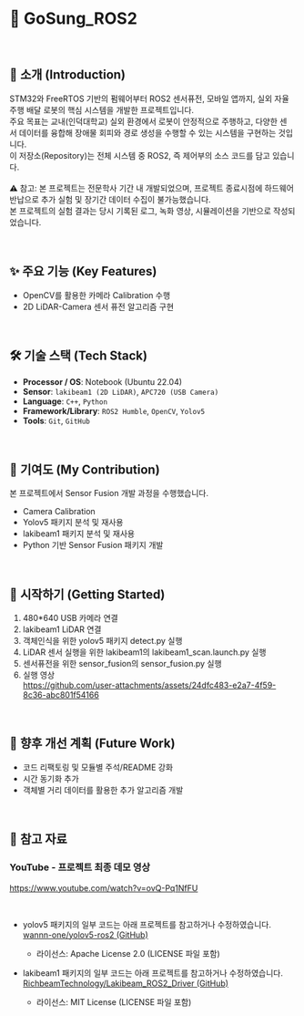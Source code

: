 # 📂 GoSung_ROS2

<br>

## 📖 소개 (Introduction)
STM32와 FreeRTOS 기반의 펌웨어부터 ROS2 센서퓨전, 모바일 앱까지, 실외 자율주행 배달 로봇의 핵심 시스템을 개발한 프로젝트입니다.<br>
주요 목표는 교내(인덕대학교) 실외 환경에서 로봇이 안정적으로 주행하고, 다양한 센서 데이터를 융합해 장애물 회피와 경로 생성을 수행할 수 있는 시스템을 구현하는 것입니다.<br>
이 저장소(Repository)는 전체 시스템 중 ROS2, 즉 제어부의 소스 코드를 담고 있습니다.<br><br>
⚠️ 참고: 본 프로젝트는 전문학사 기간 내 개발되었으며, 프로젝트 종료시점에 하드웨어 반납으로 추가 실험 및 장기간 데이터 수집이 불가능했습니다.<br>
본 프로젝트의 실험 결과는 당시 기록된 로그, 녹화 영상, 시뮬레이션을 기반으로 작성되었습니다.<br>

<br>

## ✨ 주요 기능 (Key Features)
- OpenCV를 활용한 카메라 Calibration 수행
- 2D LiDAR-Camera 센서 퓨전 알고리즘 구현

<br>

## 🛠️ 기술 스택 (Tech Stack)
- **Processor / OS**: Notebook (Ubuntu 22.04)
- **Sensor**: `lakibeam1 (2D LiDAR)`, `APC720 (USB Camera)`
- **Language**: `C++`, `Python`
- **Framework/Library**: `ROS2 Humble`, `OpenCV`, `Yolov5`
- **Tools**: `Git`, `GitHub`

<br>

## 👤 기여도 (My Contribution)
본 프로젝트에서 Sensor Fusion 개발 과정을 수행했습니다.
- Camera Calibration
- Yolov5 패키지 분석 및 재사용
- lakibeam1 패키지 분석 및 재사용
- Python 기반 Sensor Fusion 패키지 개발

<br>

## 🚀 시작하기 (Getting Started)
1. 480*640 USB 카메라 연결
2. lakibeam1 LiDAR 연결
3. 객체인식을 위한 yolov5 패키지 detect.py 실행
4. LiDAR 센서 실행을 위한 lakibeam1의 lakibeam1_scan.launch.py 실행
5. 센서퓨전을 위한 sensor_fusion의 sensor_fusion.py 실행
6. 실행 영상 <br>
https://github.com/user-attachments/assets/24dfc483-e2a7-4f59-8c36-abc801f54166

<br>

## 📌 향후 개선 계획 (Future Work)
- 코드 리팩토링 및 모듈별 주석/README 강화
- 시간 동기화 추가
- 객체별 거리 데이터를 활용한 추가 알고리즘 개발

<br>

## 🔧 참고 자료
### YouTube - 프로젝트 최종 데모 영상
https://www.youtube.com/watch?v=ovQ-Pq1NfFU

<br>

- yolov5 패키지의 일부 코드는 아래 프로젝트를 참고하거나 수정하였습니다.  
  [wannn-one/yolov5-ros2 (GitHub)](https://github.com/wannn-one/yolov5-ros2)
  - 라이선스: Apache License 2.0 (LICENSE 파일 포함)

- lakibeam1 패키지의 일부 코드는 아래 프로젝트를 참고하거나 수정하였습니다.  
  [RichbeamTechnology/Lakibeam_ROS2_Driver (GitHub)](https://github.com/RichbeamTechnology/Lakibeam_ROS2_Driver)
  - 라이선스: MIT License (LICENSE 파일 포함)


